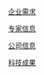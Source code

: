 [企业需求](company_problem.html)

[专家信息](info_expert.html)

[公司信息](company_info.html)

[科技成果](tech_achieve.html)